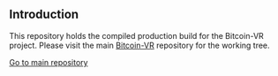 ## Introduction
This repository holds the compiled production build for the Bitcoin-VR project. Please visit the main [Bitcoin-VR](https://github.com/bitcoin-vr/bitcoin-vr) repository for the working tree.

[Go to main repository](https://github.com/bitcoin-vr/bitcoin-vr)